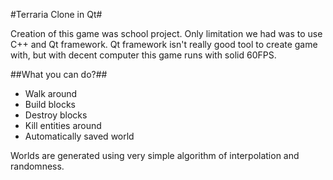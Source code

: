 #Terraria Clone in Qt#

Creation of this game was school project. Only limitation we had was to use C++ and Qt framework. Qt framework isn't really good tool to create game with, but with decent computer this game runs with solid 60FPS.

##What you can do?##

* Walk around
* Build blocks
* Destroy blocks
* Kill entities around
* Automatically saved world

Worlds are generated using very simple algorithm of interpolation and randomness.
